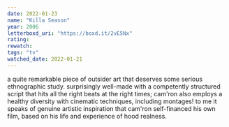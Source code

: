 ```yaml
---
date: 2022-01-23
name: "Killa Season"
year: 2006
letterboxd_uri: "https://boxd.it/2vE5Nx"
rating: 
rewatch: 
tags: "tv"
watched_date: 2022-01-21
---
```


a quite remarkable piece of outsider art that deserves some serious ethnographic study. surprisingly well-made with a competently structured script that hits all the right beats at the right times; cam'ron also employs a healthy diversity with cinematic techniques, including montages! to me it speaks of genuine artistic inspiration that cam'ron self-financed his own film, based on his life and experience of hood realness.
